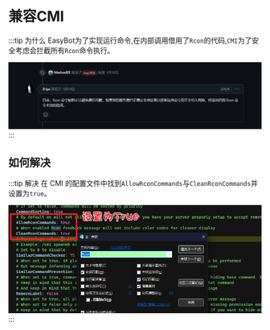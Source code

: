 # 兼容CMI

:::tip 为什么
EasyBot为了实现运行命令,在内部调用借用了`Rcon`的代码,`CMI`为了安全考虑会拦截所有`Rcon`命令执行。

![](./image/why.png)
:::

## 如何解决

:::tip 解决
在 CMI 的配置文件中找到`AllowRconCommands`与`CleanRconCommands`并设置为`true`。

![](./image/how.png)
:::